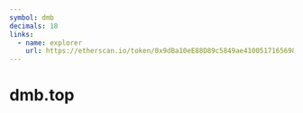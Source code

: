 ```yaml
---
symbol: dmb
decimals: 18
links:
  - name: explorer
    url: https://etherscan.io/token/0x9dBa10eE88D89c5849ae4100517165698fBdb411
---
```


# dmb.top
